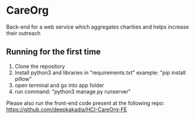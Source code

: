 # CareOrg
Back-end for a web service which aggregates charities and helps increase their outreach

## Running for the first time

1) Clone the repository
2) Install python3 and libraries in "requirements.txt"
  example: "pip install pillow"
3) open terminal and go into app folder
4) run command: "python3 manage.py runserver"

Please also run the front-end code present at the following repo: https://github.com/deepkakadia/HCI-CareOrg-FE
